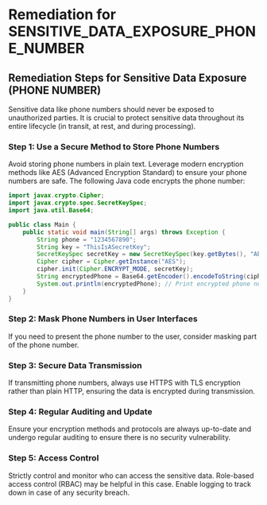 # Remediation for SENSITIVE_DATA_EXPOSURE_PHONE_NUMBER

## Remediation Steps for Sensitive Data Exposure (PHONE NUMBER)
Sensitive data like phone numbers should never be exposed to unauthorized parties. It is crucial to protect sensitive data throughout its entire lifecycle (in transit, at rest, and during processing).

### Step 1: Use a Secure Method to Store Phone Numbers
Avoid storing phone numbers in plain text. Leverage modern encryption methods like AES (Advanced Encryption Standard) to ensure your phone numbers are safe. The following Java code encrypts the phone number:

```java
import javax.crypto.Cipher;
import javax.crypto.spec.SecretKeySpec;
import java.util.Base64;

public class Main {
    public static void main(String[] args) throws Exception {
        String phone = "1234567890";
        String key = "ThisIsASecretKey";
        SecretKeySpec secretKey = new SecretKeySpec(key.getBytes(), "AES");
        Cipher cipher = Cipher.getInstance("AES");
        cipher.init(Cipher.ENCRYPT_MODE, secretKey);
        String encryptedPhone = Base64.getEncoder().encodeToString(cipher.doFinal(phone.getBytes()));
        System.out.println(encryptedPhone); // Print encrypted phone number
    }
}
```

### Step 2: Mask Phone Numbers in User Interfaces
If you need to present the phone number to the user, consider masking part of the phone number. 

### Step 3: Secure Data Transmission
If transmitting phone numbers, always use HTTPS with TLS encryption rather than plain HTTP, ensuring the data is encrypted during transmission.

### Step 4: Regular Auditing and Update
Ensure your encryption methods and protocols are always up-to-date and undergo regular auditing to ensure there is no security vulnerability. 

### Step 5: Access Control
Strictly control and monitor who can access the sensitive data. Role-based access control (RBAC) may be helpful in this case. Enable logging to track down in case of any security breach.